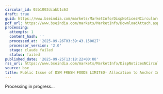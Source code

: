 ```yaml
---
circular_id: 03b1002dcabb1c63
draft: true
guid: https://www.bseindia.com/markets/MarketInfo/DispNoticesNCirculars.aspx?Noticeid={0BF6A3E9-15BA-4A2F-B266-F130B536C0E6}&noticeno=20250925-48&dt=09/25/2025&icount=48&totcount=65&flag=0
pdf_url: https://www.bseindia.com/markets/MarketInfo/DownloadAttach.aspx?id=20250925-48&attachedId=ec25e211-5c8f-4c49-b617-d5e1621955df
processing:
  attempts: 1
  content_hash: ''
  processed_at: '2025-09-26T03:39:43.150027'
  processor_version: '2.0'
  stage: claude_failed
  status: failed
published_date: '2025-09-25T13:18:22+00:00'
rss_url: https://www.bseindia.com/markets/MarketInfo/DispNoticesNCirculars.aspx?Noticeid={0BF6A3E9-15BA-4A2F-B266-F130B536C0E6}&noticeno=20250925-48&dt=09/25/2025&icount=48&totcount=65&flag=0
source: bse
title: Public Issue of DSM FRESH FOODS LIMITED- Allocation to Anchor Investors
---
```


Processing in progress...
